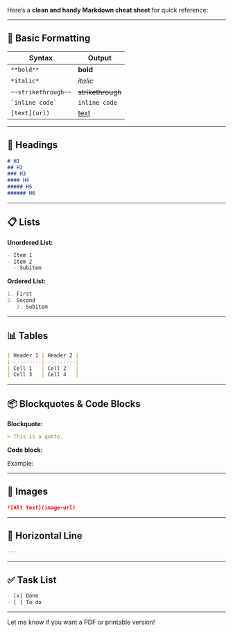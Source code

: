 
Here’s a **clean and handy Markdown cheat sheet** for quick reference:

---

## 📝 Basic Formatting

|Syntax|Output|
|---|---|
|`**bold**`|**bold**|
|`*italic*`|_italic_|
|`~~strikethrough~~`|~~strikethrough~~|
|`` `inline code` ``|`inline code`|
|`[text](url)`|[text](https://example.com/)|

---

## 🔢 Headings

```markdown
# H1
## H2
### H3
#### H4
##### H5
###### H6
```

---

## 📋 Lists

**Unordered List:**

```markdown
- Item 1
- Item 2
  - Subitem
```

**Ordered List:**

```markdown
1. First
2. Second
   3. Subitem
```

---

## 📊 Tables

```markdown
| Header 1 | Header 2 |
|----------|----------|
| Cell 1   | Cell 2   |
| Cell 3   | Cell 4   |
```

---

## 📦 Blockquotes & Code Blocks

**Blockquote:**

```markdown
> This is a quote.
```

**Code block:**

Example:

---

## 📎 Images

```markdown
![Alt text](image-url)
```

---

## 🔗 Horizontal Line

```markdown
---
```

---

## ✅ Task List

```markdown
- [x] Done
- [ ] To do
```

---

Let me know if you want a PDF or printable version!